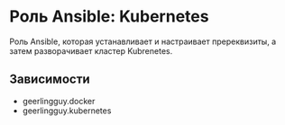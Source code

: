 # Роль Ansible: Kubernetes

Роль Ansible, которая устанавливает и настраивает пререквизиты, а затем разворачивает кластер Kubrenetes.

## Зависимости

* geerlingguy.docker
* geerlingguy.kubernetes
